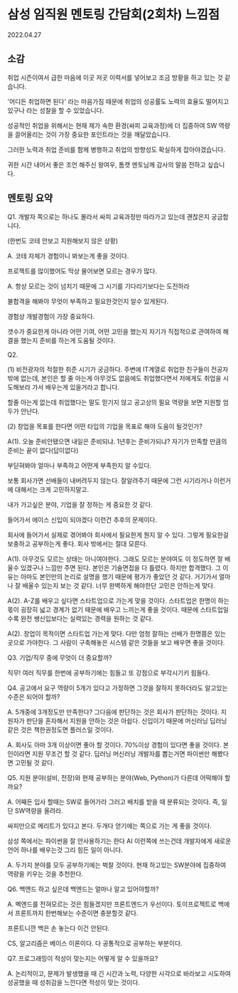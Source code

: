 # 삼성 임직원 멘토링 간담회(2회차) 느낌점

2022.04.27



## 소감

취업 시즌이여서 급한 마음에 이곳 저곳 이력서를 넣어보고 조금 방황을 하고 있는 것 같습니다.

'어디든 취업하면 된다' 라는 마음가짐 때문에 취업의 성공률도 노력의 효율도 떨어지고 있구나 라는 성찰을 할 수 있었습니다.

성공적인 취업을 위해서는 현재 제가 속한 환경(싸피 교육과정)에 더 집중하여 SW 역량을 끌어올리는 것이 가장 중요한 포인트라는 것을 깨달았습니다.

그러한 노력과 취업 준비를 함께 병행하고 취업의 방향성도 확실하게 잡아야겠습니다.

귀한 시간 내어서 좋은 조언 해주신 왕여우, 톰캣 멘토님께 감사의 말씀 전하고 싶습니다.



## 멘토링 요약



Q1. 개발자 쪽으로는 하나도 몰라서 싸피 교육과정만 따라가고 있는데 괜찮은지 궁금합니다.

(한번도 코테 안보고 지원해보지 않은 상황)

A. 코테 자체가 경험이니 봐보는게 좋을 것이다.

프로젝트를 많이했어도 막상 물어보면 모르는 경우가 많다.

A. 항상 모르는 것이 넘치기 때문에 그 시기를 기다리기보다는 도전하라

불합격을 해봐야 무엇이 부족하고 필요한것인지 알수 있게된다.

경험상 개발경험이 가장 중요하다.

갯수가 중요한게 아니라 어떤 기여, 어떤 고민을 했는지 자기가 직접적으로 관여하여 해결을 했는지 준비를 하는게 도움될 것이다.



Q2.

(1) 비전광자의 적절한 취준 시기가 궁금하다. 주변에 IT계열로 취업한 친구들이 전공자밖에 없는데, 본인은 할 줄 아는게 아무것도 없음에도 취업했다면서 저에게도 취업을 시도해보라 가서 배우는게 있을거라고 합니다.

할줄 아는게 없는데 취업했다는 말도 믿기지 않고 공고상의 필요 역량을 보면 지원할 엄두가 안난다.

(2) 창업을 목표를 한다면 어떤 타입의 기업을 목표로 해야 도움이 될것인가?



A(1). 오늘 준비안됐으면 내일은 준비되냐. 1년후는 준비가되냐?
자기가 만족할 만큼의 준비는 끝이 없다(답이없다)

부딛혀봐야 얼마나 부족하고 어떤게 부족한지 알 수있다.

보통 회사가면 선배들이 내버려두지 않는다. 잘알려주기 때문에 그런 시기라거나 이런거에 대해서는 크게 고민하지말고.

내가 가고싶은 분야, 기업을 잘 정하는 게 중요한 것 같다.

들어가서 에이스 신입이 되야겠다 이런건 추후의 문제이다.

회사에 들어가서 실제로 겪어봐야 회사에서 필요한게 뭔지 알 수 있다. 그렇게 필요한걸 보충하고 공부하는게 좋다. 회사 밖에서는 절대 모른다.

A(1). 아무것도 모르는 상태는 아니여야한다. 그래도 모르는 분야여도 이 정도하면 잘 배울수 있겠구나 느낌만 주면 된다.
본인은 기술면접을 다 틀렸다. 하지만 합격했다. 그 이유는 아마도 본인만의 논리로 설명을 했기 때문에 평가가 좋았던 것 같다. 거기가서 얼마나 잘 배울수 있는지 보는 것 같다. 너무 완벽하게 해야한단 고민은 안하는게 맞다.

A(2). A-Z를 배우고 싶다면 스타트업으로 가는게 맞을 것이다. 스타트업은 한명이 하는 몫이 굉장히 넓고 경계가 없기 때문에 배우고 느끼는게 좋을 것이다. 때문에 스타트업일수록 완전 쌩신입보다는 실력있는 경력을 원하는 것 같다.

A(2). 창업이 목적이면 스타트업 가는게 맞다. 다만 엄청 잘하는 선배가 한명쯤은 있는 곳으로 가야한다. 그 사람이 구축해놓은 시스템 같은 것들을 보고 배우면 좋을 것이다.



Q3. 기업/직무 중에 무엇이 더 중요할까?

직무! 여러 직무를 한번에 공부하기에는 힘들고 또 강점으로 부각시기키 힘들다.



Q4. 공고에서 요구 역량이 5개가 있다고 가정하면 그것을 잘하지 못하더라도 알고있는 수준은 되어야 할까?

A. 5개중에 3개정도만 만족한다? 그다음에 판단하는 것은 회사가 판단하는 것이다. 지원자가 판단을 혼자해서 지원을 안하는 것은 아쉽다. 신입이기 때문에 머신러닝 딥러닝 같은 것은 책한권정도면 플러스일 것이다.

A. 회사도 아마 3개 이상이면 좋아 할 것이다. 70%이상 경험이 있다면 좋을 것이다. 본인이라면 지원 무조건 할 것 같다. 딥러닝 머신러닝 개발자를 뽑는거면 파이썬만 해봤다면 고민될 것 같다.



Q5. 지원 분야(설비, 전장)와 현재 공부하는 분야(Web, Python)가 다른데 어떡해야 할 까요?

A. 어째든 입사 할때는 SW로 들어가라 그러고 배치를 받을 때 분류되는 것이다. 즉, 일단 SW역량을 올려라.

싸피만으로 메리트가 있다고 본다. 두개다 얻기에는 쪽으로 가는 게 좋을 것이다.

삼성 쪽에서는 파이썬을 잘 안사용하기는 한다 AI 이런쪽에 쓰는건데 개발자에게 새로운 언어 하나를 배우는것 그리 힘든 일이 아니다.

A. 두가지 분야를 모두 공부하기에는 벅찰 것이다. 현재 하고있는 SW분야에 집중하여 역량을 키우는 것을 추천한다.



Q6. 백엔드 하고 싶은데 백엔드는 얼마나 알고 있어야할까?

A. 벡엔드를 전혀모르는 것은 힘들겠지만 프론트엔드가 우선이다. 토이프로젝트로 백에서 프론트까지 한번해보는 수준이면 충분할것 같다.

프론트니깐 백은 손 놓는다 이건 안된다.

CS, 알고리즘은 베이스 이론이다. 다 공통적으로 공부하는 부분이다.



Q7. 프로그래밍이 적성이 맞는지는 어떻게 알 수 있을까요?

A. 논리적이고, 문제가 발생했을 때 긴 시간과 노력,  다양한 시각으로 바라보고 시도하여 성공했을 때 성취감을 느낀다면 적성이 맞는 것이다.